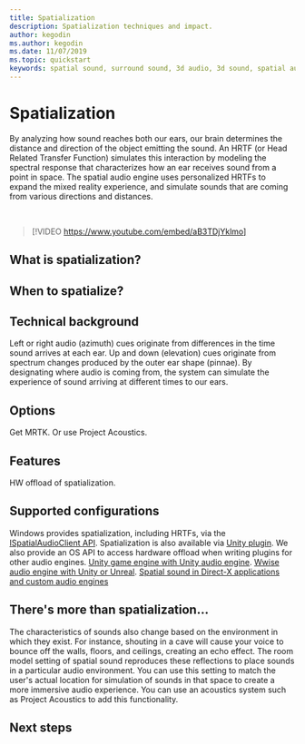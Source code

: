```yaml
---
title: Spatialization
description: Spatialization techniques and impact.
author: kegodin
ms.author: kegodin
ms.date: 11/07/2019
ms.topic: quickstart
keywords: spatial sound, surround sound, 3d audio, 3d sound, spatial audio
---
```


# Spatialization
By analyzing how sound reaches both our ears, our brain determines the distance and direction of the object emitting the sound. An HRTF (or Head Related Transfer Function) simulates this interaction by modeling the spectral response that characterizes how an ear receives sound from a point in space. The spatial audio engine uses personalized HRTFs to expand the mixed reality experience, and simulate sounds that are coming from various directions and distances.

<br>

>[!VIDEO https://www.youtube.com/embed/aB3TDjYklmo]

## What is spatialization?

## When to spatialize?

## Technical background

Left or right audio (azimuth) cues originate from differences in the time sound arrives at each ear. Up and down (elevation) cues originate from spectrum changes produced by the outer ear shape (pinnae). By designating where audio is coming from, the system can simulate the experience of sound arriving at different times to our ears. 

## Options
Get MRTK. Or use Project Acoustics.

## Features
HW offload of spatialization.

## Supported configurations
Windows provides spatialization, including HRTFs, via the [ISpatialAudioClient API](spatial-sound-in-directx.md). Spatialization is also available via [Unity plugin](spatial-sound-in-unity.md). We also provide an OS API to access hardware offload when writing plugins for other audio engines. [Unity game engine with Unity audio engine](spatial-sound-in-unity.md). [Wwise audio engine with Unity or Unreal](spatial-sound-in-wwise.md). [Spatial sound in Direct-X applications and custom audio engines](spatial-sound-in-directx.md)

## There's more than spatialization...
The characteristics of sounds also change based on the environment in which they exist. For instance, shouting in a cave will cause your voice to bounce off the walls, floors, and ceilings, creating an echo effect. The room model setting of spatial sound reproduces these reflections to place sounds in a particular audio environment. You can use this setting to match the user's actual location for simulation of sounds in that space to create a more immersive audio experience. You can use an acoustics system such as Project Acoustics to add this functionality.

## Next steps

